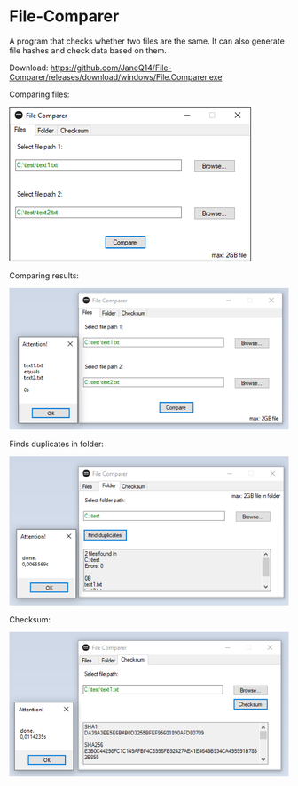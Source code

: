 # File-Comparer
 A program that checks whether two files are the same. It can also generate file hashes and check data based on them.
 
Download:
https://github.com/JaneQ14/File-Comparer/releases/download/windows/File.Comparer.exe

Comparing files:

![](https://github.com/JaneQ14/File-Comparer/blob/main/.img/1.png)

Comparing results:

![](https://github.com/JaneQ14/File-Comparer/blob/main/.img/2.png)


Finds duplicates in folder:

![](https://github.com/JaneQ14/File-Comparer/blob/main/.img/3.png)


Checksum:

![](https://github.com/JaneQ14/File-Comparer/blob/main/.img/4.png)
